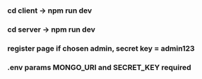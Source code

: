 ### cd client -> npm run dev
### cd server -> npm run dev
### register page if chosen admin, secret key = admin123
### .env params MONGO_URI and SECRET_KEY required
